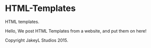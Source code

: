 # HTML-Templates
HTML templates.

Hello, We post HTML Templates from a website, and put them on here!


















Copyright JakeyL Studios 2015.
